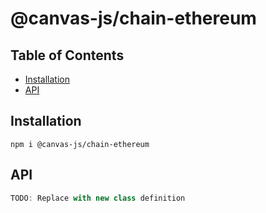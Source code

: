 # @canvas-js/chain-ethereum

## Table of Contents

- [Installation](#installation)
- [API](#api)

## Installation

```
npm i @canvas-js/chain-ethereum
```

## API

```ts
TODO: Replace with new class definition
```
